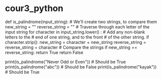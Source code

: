 # cour3_python
def is_palindrome(input_string):
	# We'll create two strings, to compare them
	new_string = ""
	reverse_string = ""
	# Traverse through each letter of the input string
	for character in input_string.lower() :
		# Add any non-blank letters to the 
		# end of one string, and to the front
		# of the other string. 
		if character.strip():
			new_string = character + new_string
			reverse_string = reverse_string + character
	# Compare the strings
	if new_string == reverse_string:
		return True
	return False

print(is_palindrome("Never Odd or Even")) # Should be True
print(is_palindrome("abc")) # Should be False
print(is_palindrome("kayak")) # Should be True
